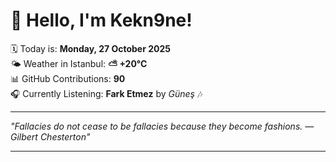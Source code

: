 # 👋 Hello, I'm Kekn9ne!

🗓️ Today is: **Monday, 27 October 2025**  
🌤️ Weather in Istanbul: **⛅️  +20°C**  
📊 GitHub Contributions: **90**  
🎧 Currently Listening: **Fark Etmez** by *Güneş* 🎶

---

_"Fallacies do not cease to be fallacies because they become fashions. — *Gilbert Chesterton*"_

---
